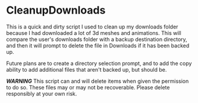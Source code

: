 # CleanupDownloads

This is a quick and dirty script I used to clean up my downloads folder because I had downloaded a lot of 3d meshes and animations. This will compare the user's downloads folder with a backup destination directory, and then it will prompt to delete the file in Downloads if it has been backed up.

Future plans are to create a directory selection prompt, and to add the copy ability to add additional files that aren't backed up, but should be.

***WARNING***
This script can and will delete items when given the permission to do so. These files may or may not be recoverable. Please delete responsibly at your own risk.

